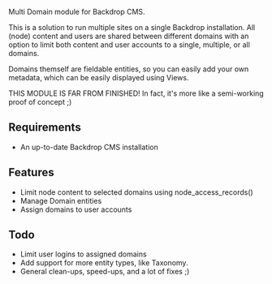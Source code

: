 Multi Domain module for Backdrop CMS.

This is a solution to run multiple sites on a single Backdrop installation. All (node) content and users are shared between different domains with an option to limit both content and user accounts to a single, multiple, or all domains.

Domains themself are fieldable entities, so you can easily add your own metadata, which can be easily displayed using Views.

THIS MODULE IS FAR FROM FINISHED! In fact, it's more like a semi-working proof of concept ;)

Requirements
------------
- An up-to-date Backdrop CMS installation

Features
------------
- Limit node content to selected domains using node_access_records()
- Manage Domain entities
- Assign domains to user accounts

Todo
------------
- Limit user logins to assigned domains
- Add support for more entity types, like Taxonomy.
- General clean-ups, speed-ups, and a lot of fixes ;)
